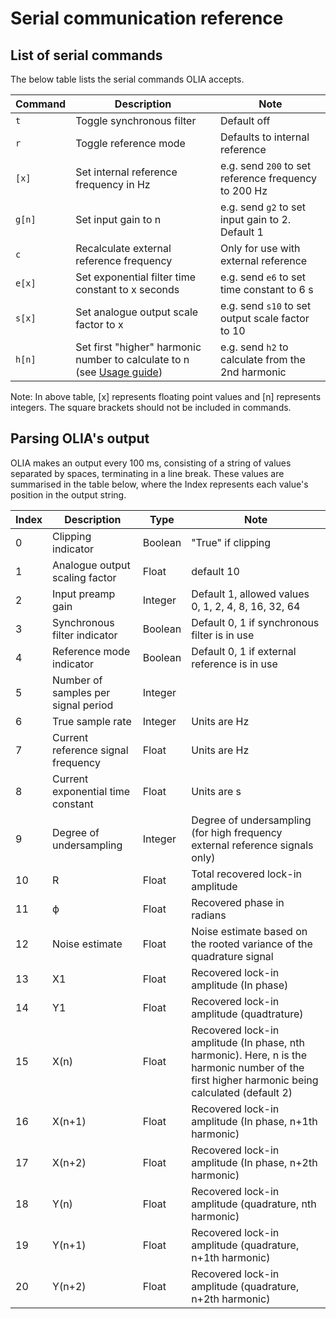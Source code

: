 # Serial communication reference 
## List of serial commands

The below table lists the serial commands OLIA accepts. 

| Command | Description | Note |
| --- | --- | --- |
| `t` | Toggle synchronous filter | Default off |
| `r` | Toggle reference mode | Defaults to internal reference |
| `[x]` | Set internal reference frequency in Hz | e.g. send `200` to set reference frequency to 200 Hz |
| `g[n]` | Set input gain to n | e.g. send `g2` to set input gain to 2. Default 1 |
| `c` | Recalculate external reference frequency | Only for use with external reference |
| `e[x]` | Set exponential filter time constant to x seconds | e.g. send `e6` to set time constant to 6 s |
| `s[x]` | Set analogue output scale factor to x  | e.g. send `s10` to set output scale factor to 10  |
| `h[n]` | Set first "higher" harmonic number to calculate to n (see [Usage guide](https://github.com/ajharvie/OLIA/blob/main/doc/usageGuide.md))  | e.g. send `h2` to calculate from the 2nd harmonic|


Note: In above table, [x] represents floating point values and [n] represents integers. The square brackets should not be included in commands.

## Parsing OLIA's output

OLIA makes an output every 100 ms, consisting of a string of values separated by spaces, terminating in a line break. These values are summarised in the table below, where the Index represents each value's position in the output string.

| Index | Description | Type | Note |
| --- | --- | --- | --- |
| 0 | Clipping indicator  | Boolean | "True" if clipping |
| 1 | Analogue output scaling factor | Float | default 10 |
| 2 | Input preamp gain | Integer | Default 1, allowed values 0, 1, 2, 4, 8, 16, 32, 64 |
| 3 | Synchronous filter indicator | Boolean | Default 0, 1 if synchronous filter is in use |
| 4 | Reference mode indicator | Boolean | Default 0, 1 if external reference is in use |
| 5 | Number of samples per signal period | Integer |  |
| 6 | True sample rate | Integer | Units are Hz |
| 7 | Current reference signal frequency | Float | Units are Hz |
| 8 | Current exponential time constant | Float | Units are s |
| 9 | Degree of undersampling | Integer | Degree of undersampling (for high frequency external reference signals only) |
| 10 | R | Float | Total recovered lock-in amplitude |
| 11 | ϕ | Float | Recovered phase in radians |
| 12 | Noise estimate | Float | Noise estimate based on the rooted variance of the quadrature signal |
| 13 | X1 | Float | Recovered lock-in amplitude (In phase) |
| 14 | Y1 | Float | Recovered lock-in amplitude (quadtrature) |
| 15 | X(n) | Float | Recovered lock-in amplitude (In phase, nth harmonic). Here, n is the harmonic number of the first higher harmonic being calculated (default 2) |
| 16 | X(n+1) | Float | Recovered lock-in amplitude (In phase, n+1th harmonic) |
| 17 | X(n+2) | Float | Recovered lock-in amplitude (In phase, n+2th harmonic) |
| 18 | Y(n) | Float | Recovered lock-in amplitude (quadrature, nth harmonic) |
| 19 | Y(n+1) | Float | Recovered lock-in amplitude (quadrature, n+1th harmonic) |
| 20 | Y(n+2) | Float | Recovered lock-in amplitude (quadrature, n+2th harmonic) |


